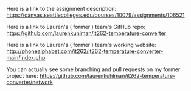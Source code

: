 Here is a link to the assignment description: https://canvas.seattlecolleges.edu/courses/10079/assignments/106521

Here is a link to Lauren's ( former ) team's GitHub repo: https://github.com/laurenkuhlman/it262-temperature-converter

Here is a link to Lauren's ( former ) team's working website: http://phonealphabet.com/it262/it262-temperature-converter-main/index.php

You can actually see some branching and pull requests on my former project here: https://github.com/laurenkuhlman/it262-temperature-converter/network